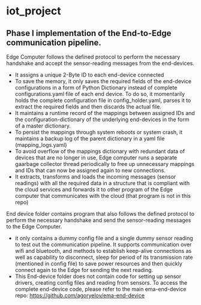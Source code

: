 # iot_project

## Phase I implementation of the End-to-Edge communication pipeline.

Edge Computer follows the defined protocol to perform the necessary handshake and accept the sensor-reading messages from the end-devices.

 - It assigns a unique 2-Byte ID to each end-device connected
 - To save the memory, it only saves the required fields of the end-device configurations in a form of Python Dictionary instead of complete configurations.yaml file of each end device. To do so, it momentarily holds the complete configuration file in config_holder.yaml, parses it to extract the required fields and then discards the actual file.
 - It maintains a runtime record of the mappings between assigned IDs and the configuration-dictionary of the underlying end-devices in the form of a master dictionary.
 - To persist the mappings through system reboots or system crash, it maintains a backup log of the parent dictionary in a yaml file (mapping_logs.yaml)
 - To avoid overflow of the mappings dictionary with redundant data of devices that are no longer in use, Edge computer runs a separate gaarbage collector thread periodically to free up unnecessary mappings and IDs that can now be assigned again to new connections.
 - It extracts, transforms and loads the incoming messages (sensor readings) with all the required data in a structure that is compliant with the cloud services and forwards it to other program of the Edge computer that communicates with the cloud (that program is not in this repo)
 
End device folder contains program that also follows the defined protocol to perform the necessary handshake and send the sensor-reading messages to the Edge Computer.
 - it only contains a dummy config file and a single dummy sensor reading to test out the communication pipeline. It supports communication over wifi and bluetooth, and methods to establish keep-alive connections as well as capability to disconnect, sleep for period of its transmission rate (mentioned in config file) to save power resources and then quickly connect again to the Edge for sending the next reading. 
 - This End-device folder does not contain code for setting up sensor drivers, creating config files and reading from sensors. To access the complete end-device code, please refer to the main ema-end-device repo: https://github.com/agoryelov/ema-end-device
